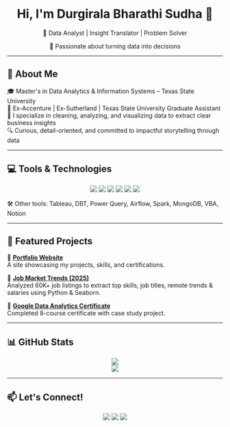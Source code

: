 <h1 align="center">Hi, I'm Durgirala Bharathi Sudha 👋</h1>

<p align="center">
  🎯 Data Analyst | Insight Translator | Problem Solver  
</p>
<p align="center">
  🌟 Passionate about turning data into decisions
</p>

---

## 🧠 About Me

🎓 Master's in Data Analytics & Information Systems – Texas State University  
💼 Ex-Accenture | Ex-Sutherland | Texas State University Graduate Assistant  
🧩 I specialize in cleaning, analyzing, and visualizing data to extract clear business insights  
🔍 Curious, detail-oriented, and committed to impactful storytelling through data

---

## 💻 Tools & Technologies

<p align="center">
  <img src="https://img.shields.io/badge/Python-3776AB?style=for-the-badge&logo=python&logoColor=white"/>
  <img src="https://img.shields.io/badge/SQL-005C84?style=for-the-badge&logo=mysql&logoColor=white"/>
  <img src="https://img.shields.io/badge/PowerBI-F2C811?style=for-the-badge&logo=powerbi&logoColor=black"/>
  <img src="https://img.shields.io/badge/Excel-217346?style=for-the-badge&logo=microsoft-excel&logoColor=white"/>
  <img src="https://img.shields.io/badge/GoogleBigQuery-669DF6?style=for-the-badge&logo=google-cloud&logoColor=white"/>
  <img src="https://img.shields.io/badge/Scikit--learn-F7931E?style=for-the-badge&logo=scikit-learn&logoColor=white"/>
</p>

🛠 Other tools: Tableau, DBT, Power Query, Airflow, Spark, MongoDB, VBA, Notion

---

## 📂 Featured Projects

🔹 **[Portfolio Website](https://bs-durgirala.github.io/portfolio-site/)**  
A site showcasing my projects, skills, and certifications.

🔹 **[Job Market Trends (2025)](https://github.com/BS-Durgirala/my-portfolio/blob/main/notebooks/P1_Jobs_Market_Trends_2025.ipynb)**  
Analyzed 60K+ job listings to extract top skills, job titles, remote trends & salaries using Python & Seaborn.

🔹 **[Google Data Analytics Certificate](https://www.coursera.org/account/accomplishments/professional-cert/certificate/TTK696RH5FS6)**  
Completed 8-course certificate with case study project.

---

## 📊 GitHub Stats

<p align="center">
  <img src="https://github-readme-stats.vercel.app/api?username=BS-Durgirala&show_icons=true&theme=default" />
  <br />
  <img src="https://github-readme-stats.vercel.app/api/top-langs/?username=BS-Durgirala&layout=compact" />
</p>

---

## 📫 Let's Connect!

<p align="center">
  <a href="mailto:bsmg2402@gmail.com"><img src="https://img.shields.io/badge/-Email-D14836?style=for-the-badge&logo=gmail&logoColor=white" /></a>
  <a href="https://www.linkedin.com/in/dbsudha/"><img src="https://img.shields.io/badge/-LinkedIn-blue?style=for-the-badge&logo=linkedin&logoColor=white" /></a>
  <a href="resume.pdf"><img src="https://img.shields.io/badge/-Resume-4CAF50?style=for-the-badge&logo=google-drive&logoColor=white" /></a>
</p>
